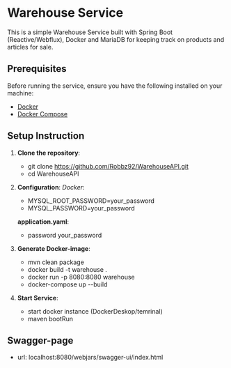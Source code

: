 # Warehouse Service

This is a simple Warehouse Service built with Spring Boot (Reactive/Webflux), Docker and MariaDB 
for keeping track on products and articles for sale.

## Prerequisites

Before running the service, ensure you have the following installed on your machine:
- [Docker](https://www.docker.com/get-started)
- [Docker Compose](https://docs.docker.com/compose/)

## Setup Instruction
1. **Clone the repository**:
   - git clone https://github.com/Robbz92/WarehouseAPI.git
   - cd WarehouseAPI

2. **Configuration**:
   *Docker*:
    - MYSQL_ROOT_PASSWORD=your_password
    - MYSQL_PASSWORD=your_password
        
   **application.yaml**:
   - password your_password

3. **Generate Docker-image**:
    - mvn clean package
    - docker build -t warehouse .
    - docker run -p 8080:8080 warehouse
    - docker-compose up --build

4. **Start Service**:
    - start docker instance (DockerDeskop/temrinal)
    - maven bootRun
  
## Swagger-page
* url: localhost:8080/webjars/swagger-ui/index.html

